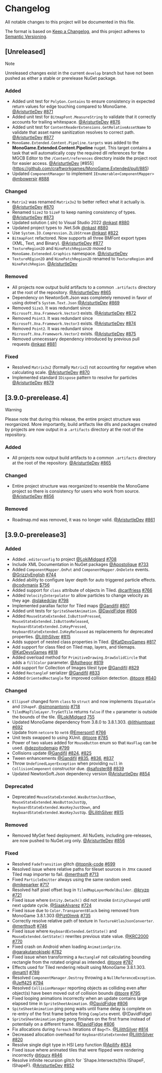 # Changelog

All notable changes to this project will be documented in this file.

The format is based on [Keep a Changelog](https://keepachangelog.com/en/1.1.0/),
and this project adheres to [Semantic Versioning](https://semver.org/spec/v2.0.0.html).


## [Unreleased]
> [!NOTE]
> Unreleased changes exist in the current `develop` branch but have not been pushed as either a stable or prerelease NuGet package.
>
### Added
- Added unit test for `PolyGon.Contains` to ensure consistency in expected return values for edge touching compared to MonoGame. [@AristurtleDev](https://github.com/AristurtleDev) [#871](https://github.com/craftworkgames/MonoGame.Extended/pull/871)
- Added unit test for `BitmapFont.MeasureString` to validate that it correctly accounts for trailing whitespace. [@AristurtleDev](https://github.com/AristurtleDev) [#876](https://github.com/craftworkgames/MonoGame.Extended/pull/876)
- Added unit test for `ContentReaderExtensions.GetRelativeAssetName` to validate that asset name sanitization resolves to correct path. [@AristurtleDev](https://github.com/AristurtleDev) [#877](https://github.com/craftworkgames/MonoGame.Extended/pull/877)
- `MonoGame.Extended.Content.Pipeline.targets` was added to the **MonoGame.Extended.Content.Pipeline** nuget.  This target contains a task that will automatically copy the required dll references for the MGCB Editor to the `/Content/references` directory inside the project root for easier access. [@AristurtleDev](https://github.com/AristurtleDev) [#855] (https://github.com/craftworkgames/MonoGame.Extended/pull/885)
- Updated `ComponentManager` to implement `IEnumerable<ComponentMapper>` [@mbowersjr](https://github.com/mbowersjr) [#888](https://github.com/craftworkgames/MonoGame.Extended/pull/888)

### Changed
- `Matrix2` was renamed `Matrix3x2` to better reflect what it actually is. [@AristurtleDev](https://github.com/AristurtleDev) [#870](https://github.com/craftworkgames/MonoGame.Extended/pull/870)
- Renamed `Size2` to `SizeF` to keep naming consistency of types. [@AristurtleDev](https://github.com/AristurtleDev) [#873](https://github.com/craftworkgames/MonoGame.Extended/pull/873)
- Updated solution (.sln) to Visual Studio 2022 [@nkast](https://github.com/nkast) [#880](https://github.com/craftworkgames/MonoGame.Extended/pull/880)
- Updated project types to .Net.Sdk [@nkast](https://github.com/nkast) [#880](https://github.com/craftworkgames/MonoGame.Extended/pull/880)
- Use `System.IO.Compression.ZLibStream` [@nkast](https://github.com/nkast) [#822](https://github.com/craftworkgames/MonoGame.Extended/pull/882)
- `BitmapFont` refactored. Now supports all three BMFont export types (XML, Text, and Binary). [@AristurtleDev](https://github.com/AristurtleDev) [#877](https://github.com/craftworkgames/MonoGame.Extended/pull/887)
- `TextureRegion2D` and `NinePatchRegion2D` moved to `MonoGame.Exteneded.Graphics` namespace.  [@AristurtleDev](https://github.com/AristurtleDev)
- `TextureREgion2D` and `NinePatchRegion2D` renamed to `TextureRegion` and `NinePatchRegion`. [@AristurtleDev](https://github.com/AristurtleDev)

### Removed
- All projects now output build artifacts to a common `.artifacts` directory at the root of the repository. [@AristurtleDev](https://github.com/AristurtleDev) [#865](https://github.com/craftworkgames/MonoGame.Extended/pull/865)
- Dependency on NewtonSoft.Json was completely removed in favor of using dotnet's `System.Text.Json` [@AristurtleDev](https://github.com/AristurtleDev) [#869](https://github.com/craftworkgames/MonoGame.Extended/pull/869)
- Removed `Size3`.  It was redundant since  `Microsoft.Xna.Framework.Vector3` exists. [@AristurtleDev](https://github.com/AristurtleDev) [#872](https://github.com/craftworkgames/MonoGame.Extended/pull/872)
- Removed `Point3`.  It was redundant since `Microsoft.Xna.Framework.Vector3` exists. [@AristurtleDev](https://github.com/AristurtleDev) [#874](https://github.com/craftworkgames/MonoGame.Extended/pull/874)
- Removed `Point2`.  It was redundant since `Microsoft.Xna.Framework.Vector2` exists. [@AristurtleDev](https://github.com/AristurtleDev) [#875](https://github.com/craftworkgames/MonoGame.Extended/pull/875)
- Removed unnecessary dependency introduced by previous pull requests [@nkast](https://github.com/nkast) [#881](https://github.com/craftworkgames/MonoGame.Extended/pull/881)


### Fixed
- Resolved `Matrix3x2` (formally `Matrix2`) not accounting for negative when calculating scale. [@AristurtleDev](https://github.com/AristurtleDev) [#870](https://github.com/craftworkgames/MonoGame.Extended/pull/870)
- Implemented standard `IDispose` pattern to resolve for particles [@AristurtleDev](https://github.com/AristurtleDev) [#879](https://github.com/craftworkgames/MonoGame.Extended/pull/879)

## [3.9.0-prerelease.4]

> [!WARNING]
> Please note that during this release, the entire project structure was reorganized.  More importantly, build artifacts like dlls and packages created by projects are now output in a `.artifacts` directory at the root of the repository.

### Added
- All projects now output build artifacts to a common `.artifacts` directory at the root of the repository. [@AristurtleDev](https://github.com/AristurtleDev) [#865](https://github.com/craftworkgames/MonoGame.Extended/pull/865)

### Changed
- Entire project structure was reorganized to resemble the MonoGame project so there is consistency for users who work from source. [@AristurtleDev](https://github.com/AristurtleDev) [#856](https://github.com/craftworkgames/MonoGame.Extended/pull/858)

### Removed
- Roadmap.md was removed, it was no longer valid. [@AristurtleDev](https://github.com/AristurtleDev) [#861](https://github.com/craftworkgames/MonoGame.Extended/pull/861)

## [3.9.0-prerelease3]

### Added
- Added `.editorconfig` to project [@LokiMidgard](https://github.com/LokiMidgard) [#708](https://github.com/craftworkgames/MonoGame.Extended/pull/708)
- Include XML Documentation in NuGet packages [@Apostolique](https://github.com/Apostolique) [#733](https://github.com/craftworkgames/MonoGame.Extended/pull/733)
- Added `ComponentMapper.OnPut` and `ComponentMapper.OnDelete` events. [@GrizzlyEnglish](https://github.com/GrizzlyEnglish) [#744](https://github.com/craftworkgames/MonoGame.Extended/pull/744)
- Added ability to configure layer depth for auto triggered particle effects. [@codymanix](https://github.com/codymanix) [$756](https://github.com/craftworkgames/MonoGame.Extended/pull/756)
- Added support for `class` attribute of objects in Tiled. [@carlfriess](https://github.com/carlfriess) [#766](https://github.com/craftworkgames/MonoGame.Extended/pull/776)
- Added `VelocityInterpolator` to allow particles to change velocity as they age. [@slakedclay](https://github.com/slakedclay) [#798](https://github.com/craftworkgames/MonoGame.Extended/pull/798)
- Implemented parallax factor for Tiled maps [@Gandifil](https://github.com/Gandifil) [#801](https://github.com/craftworkgames/MonoGame.Extended/pull/801)
- Added unit tests for `SpriteSheetAnimation`. [@DavidFidge](https://github.com/DavidFidge) [#806](https://github.com/craftworkgames/MonoGame.Extended/pull/806)
- Added `MouseStateExtended.IsButtonPressed`, `MouseStateExtended.IsButtonReleased`, `KeyboardStateExtended.IsKeyPressed`, `KeyboardStateExtended.IsKeyReleased` as replacements for deprecated properties. [@LilithSilver](https://github.com/LilithSilver) [#815](https://github.com/craftworkgames/MonoGame.Extended/pull/815)
- Adds support of nested class properties in Tiled. [@KatDevsGames](https://github.com/KatDevsGames) [#817](https://github.com/craftworkgames/MonoGame.Extended/pull/817)
- Add support for class filed on Tiled map, layers, and tilemaps. [@KatDevsGames](https://github.com/KatDevsGames) [#818](https://github.com/craftworkgames/MonoGame.Extended/pull/818)
- Added overload method for `PrimitiveDrawing.DrawSolidCircle` that adds a `fillColor` parameter. [@Asthegor](https://github.com/Asthegor) [#819](https://github.com/craftworkgames/MonoGame.Extended/pull/819)
- Add support for Collection of Images tilest type [@Gandifil](https://github.com/Gandifil) [#829](https://github.com/craftworkgames/MonoGame.Extended/pull/829)
- Added `RectangleF` serializer [@Gandifil](https://github.com/Gandifil) [#833](https://github.com/craftworkgames/MonoGame.Extended/pull/833)
- Added `OrientedRectangle` for improved collision detection. [@toore](https://github.com/toore) [#840](https://github.com/craftworkgames/MonoGame.Extended/pull/840)

### Changed
- `EllipseF` changed form `class` to `struct` and now implements `IEquatable` and `IShapeF`. [@simonantonio](https://github.com/simonantonio) [#718](https://github.com/craftworkgames/MonoGame.Extended/pull/718)
- `TiledMapTileLayer.TryGetTile` returns `false` if the `x` parameter is outside the bounds of the tile. [@LokiMidgard](https://github.com/LokiMidgard) [755](https://github.com/craftworkgames/MonoGame.Extended/pull/755)
- Updated MonoGame dependency from 3.8.0 to 3.8.1.303. [@lithiumtoast](https://github.com/lithiumtoast) [#692](https://github.com/craftworkgames/MonoGame.Extended/pull/692)
- Update from `netcore` to `net6` [@Emersont1](https://github.com/Emersont1) [#766](https://github.com/craftworkgames/MonoGame.Extended/pull/776)
- Unit tests swapped to using XUnit. [@toore](https://github.com/toore) [#785](https://github.com/craftworkgames/MonoGame.Extended/pull/785)
- Power of two values added for `MouseButton` enum so that `HasFlag` can be used. [@dezoitodemaio](https://github.com/dezoitodemaio) [#799](https://github.com/craftworkgames/MonoGame.Extended/pull/799)
- Collisions update [@Gandifil](https://github.com/Gandifil) [#824](https://github.com/craftworkgames/MonoGame.Extended/pull/824), [#825](https://github.com/craftworkgames/MonoGame.Extended/pull/825)
- Tween enhancements [@Gandifil](https://github.com/Gandifil) [#835](https://github.com/craftworkgames/MonoGame.Extended/pull/835), [#836](https://github.com/craftworkgames/MonoGame.Extended/pull/836), [#837](https://github.com/craftworkgames/MonoGame.Extended/pull/837)
- Throw `UndefinedLayerException` when providing `null` in `CollisionComponent` constructor due. [@safoster88](https://github.com/safoster88) [#839](https://github.com/craftworkgames/MonoGame.Extended/pull/839)
- Updated NewtonSoft.Json dependency version [@AristurtleDev](https://github.com/AristurtleDev) [#854](https://github.com/craftworkgames/MonoGame.Extended/pull/854)

### Deprecated
- Deprecated `MouseStateExtended.WasButtonJustDown`, `MouseStateExtended.WasButtonJustUp`, `KeyboardStateExtended.WasKeyJustDown`, and `KeyboardStateExtended.WasKeyJustUp`. [@LilithSilver](https://github.com/LilithSilver) [#815](https://github.com/craftworkgames/MonoGame.Extended/pull/815)

### Removed
- Removed MyGet feed deployment.  All NuGets, including pre-releases, are now pushed to NuGet.org only. [@AristurtleDev](https://github.com/AristurtleDev) [#856](https://github.com/craftworkgames/MonoGame.Extended/pull/856)

### Fixed
- Resolved `FadeTransition` glitch [@topnik-code](https://github.com/topnik-code) [#699](https://github.com/craftworkgames/MonoGame.Extended/pull/699)
- Resolved issue where relative paths for tileset sources in .tmx caused Tiled map importer to fail. [@merthsoft](https://github.com/merthsoft) [#713](https://github.com/craftworkgames/MonoGame.Extended/pull/713)
- Fixed `ParticleEmitter` always using the same random seed. [@mikeparker](https://github.com/mikeparker) [#717](https://github.com/craftworkgames/MonoGame.Extended/pull/717)
- Resolved half pixel offset bug in `TiledMapLayerModelBuilder`. [@kryzp](https://github.com/kryzp) [#721]([#721](https://github.com/craftworkgames/MonoGame.Extended/pull/721))
- Fixed issue where `Entity.Detach()` did not invoke `EntityChanged` until next update cycle. [@SjaakAlvarez](https://github.com/SjaakAlvarez) [#724](https://github.com/craftworkgames/MonoGame.Extended/pull/724)
- Fixed issue due to `Color.TransparentBlack` being removed from MonoGame 3.8.1.303 [@Pizt0lmnk](https://github.com/Pizt0lmnk) [#735](https://github.com/craftworkgames/MonoGame.Extended/pull/735)
- Correctly resolve relative path of texture in `TextureAtlasJsonConverter`. [@merthsoft](https://github.com/merthsoft) [#746](https://github.com/craftworkgames/MonoGame.Extended/pull/746)
- Fixed issue where `KeyboardExtended.GetState()` and `MouseExtended.GetState()` rewrites previous state value. [@KRC2000](https://github.com/KRC2000) [#770](https://github.com/craftworkgames/MonoGame.Extended/pull/770)
- Fixed crash on Android when loading `AnimationSprite`. [@garakutanokiseki](https://github.com/garakutanokiseki) [#782](https://github.com/craftworkgames/MonoGame.Extended/pull/782)
- Fixed issue when transforming a `RectangleF` not calculating bounding rectangle from the rotated original as intended. [@toore](https://github.com/toore) [#787](https://github.com/craftworkgames/MonoGame.Extended/pull/787)
- Effects used for Tiled rendering rebuilt using MonoGame 3.8.1.303. [@mattj1](https://github.com/mattj1) [#789](https://github.com/craftworkgames/MonoGame.Extended/pull/789)
- Resolved `ComponentManager.Destroy` throwing a `NullReferenceException`. [@Jeff425](https://github.com/Jeff425) [#794](https://github.com/craftworkgames/MonoGame.Extended/pull/794)
- Resolved `CollisionManager` reporting objects as colliding even after object(s) have been moved out of collision bounds [@toore](https://github.com/toore) [#795](https://github.com/craftworkgames/MonoGame.Extended/pull/795)
- Fixed looping animations incorrectly when an update contains large elapsed time in `SpriteSheetAnimation`. [@DavidFidge](https://github.com/DavidFidge) [#806](https://github.com/craftworkgames/MonoGame.Extended/pull/806)
- `SpiteSheetAnimation` ping pong waits until frame delay is complete on re-entry of the first frame before firing `Complete` event. @(DavidFidge)
- `SpriteSheetAnimation` ping pong finishes on the first frame instead of potentially on a different frame. [@DavidFidge](https://github.com/DavidFidge) [#806](https://github.com/craftworkgames/MonoGame.Extended/pull/806)
- Fix allocations during `foreach` iterations of `Bag<T>`. [@LilithSilver](https://github.com/LilithSilver) [#814](https://github.com/craftworkgames/MonoGame.Extended/pull/814)
- Decreased allocation overhead for `KeyboardStateExtended` [@LilithSilver](https://github.com/LilithSilver) [#820](https://github.com/craftworkgames/MonoGame.Extended/pull/820)
- Resolve single digit type in HSl Lerp function [@Apllify](https://github.com/Apllify) [#834](https://github.com/craftworkgames/MonoGame.Extended/pull/834)
- Fixed issue where animated tiles that were flipped were rendering incorrectly [@tigurx](https://github.com/tigurx) [#846](https://github.com/craftworkgames/MonoGame.Extended/pull/846)
- Resolve infinite recursion glitch for `Shape.Intersects(this IShapeF, IShapeF). [@AristurtleDev](https://github.com/AristurtleDev) [#852](https://github.com/craftworkgames/MonoGame.Extended/pull/852)
